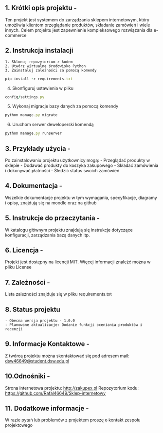 ## 1. Krótki opis projektu - 
Ten projekt jest systemem do zarządzania sklepem internetowym, który umożliwia klientom przeglądanie produktów, składanie zamówień i wiele innych. Celem projektu jest zapewnienie kompleksowego rozwiązania dla e-commerce

## 2. Instrukcja instalacji
	1. Sklonuj repozytorium z kodem
	2. Utwórz wirtualne środowisko Python
	3. Zainstaluj zależności za pomocą komendy
```ruby
pip install -r requirements.txt
```
  
4. Skonfiguruj ustawienia w pliku
```ruby
config/settings.py
```
  
5. Wykonaj migracje bazy danych za pomocą komendy
```ruby
python manage.py migrate
```
   
6. Uruchom serwer deweloperski komendą	
```ruby
python manage.py runserver
```
 
## 3. Przykłady użycia - 
Po zainstalowaniu projektu użytkownicy mogą:
	- Przeglądać produkty w sklepie
	- Dodawać produkty do koszyka zakupowego
	- Składać zamówienia i dokonywać płatności
	- Śledzić status swoich zamówień

## 4. Dokumentacja - 
Wszelkie dokumentacje projektu w tym wymagania, specyfikacje, diagramy i opisy, znajdują się na moodle oraz na github

## 5. Instrukcje do przeczytania - 
W katalogu głównym projektu znajdują się instrukcje dotyczące konfiguracji, zarządzania bazą danych itp.

## 6. Licencja - 
Projekt jest dostępny na licencji MIT. Więcej informacji znaleźć można w pliku License

## 7. Zależności - 
Lista zależności znajduje się w pliku requirements.txt

## 8. Status projektu
	- Obecna wersja projektu - 1.0.0
	- Planowane aktualizacje: Dodanie funkcji oceniania produktów i recenzji

## 9. Informacje Kontaktowe - 
Z twórcą projektu można skontaktować się pod adresem mail: dsw46649@student.dsw.edu.pl

## 10.Odnośniki - 
Strona internetowa projektu: http://zakupex.pl
Repozytorium kodu: https://github.com/Rafal46649/Sklep-internetowy

## 11. Dodatkowe informacje - 
W razie pytań lub problemów z projektem proszę o kontakt zespołu projektowego
